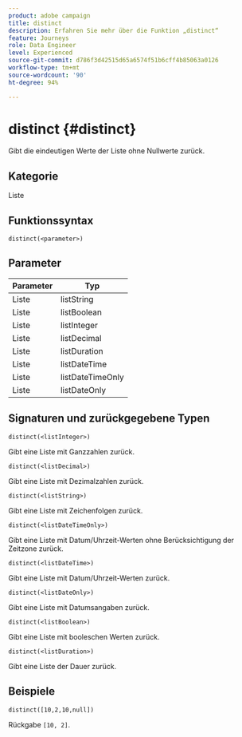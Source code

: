 ```yaml
---
product: adobe campaign
title: distinct
description: Erfahren Sie mehr über die Funktion „distinct“
feature: Journeys
role: Data Engineer
level: Experienced
source-git-commit: d786f3d42515d65a6574f51b6cff4b85063a0126
workflow-type: tm+mt
source-wordcount: '90'
ht-degree: 94%

---
```


# distinct {#distinct}

Gibt die eindeutigen Werte der Liste ohne Nullwerte zurück.

## Kategorie

Liste

## Funktionssyntax

`distinct(<parameter>)`

## Parameter

| Parameter | Typ |
|-----------|------------------|
| Liste | listString |
| Liste | listBoolean |
| Liste | listInteger |
| Liste | listDecimal |
| Liste | listDuration |
| Liste | listDateTime |
| Liste | listDateTimeOnly |
| Liste | listDateOnly |

## Signaturen und zurückgegebene Typen

`distinct(<listInteger>)`

Gibt eine Liste mit Ganzzahlen zurück.

`distinct(<listDecimal>)`

Gibt eine Liste mit Dezimalzahlen zurück.

`distinct(<listString>)`

Gibt eine Liste mit Zeichenfolgen zurück.

`distinct(<listDateTimeOnly>)`

Gibt eine Liste mit Datum/Uhrzeit-Werten ohne Berücksichtigung der Zeitzone zurück.

`distinct(<listDateTime>)`

Gibt eine Liste mit Datum/Uhrzeit-Werten zurück.

`distinct(<listDateOnly>)`

Gibt eine Liste mit Datumsangaben zurück.

`distinct(<listBoolean>)`

Gibt eine Liste mit booleschen Werten zurück.

`distinct(<listDuration>)`

Gibt eine Liste der Dauer zurück.

## Beispiele

`distinct([10,2,10,null])`

Rückgabe `[10, 2]`.
